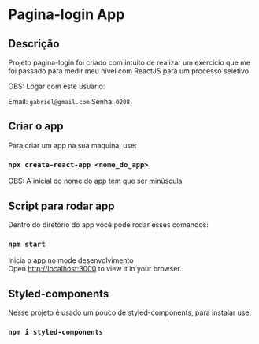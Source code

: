 # Pagina-login App

## Descrição

Projeto pagina-login foi criado com intuito de realizar um exercicio que me foi passado para medir meu nível com ReactJS para um processo seletivo

OBS: Logar com este usuario:

Email: `gabriel@gmail.com`
Senha: `0208`

## Criar o app

Para criar um app na sua maquina, use:

### `npx create-react-app <nome_do_app>`

OBS: A inicial do nome do app tem que ser minúscula

## Script para rodar app

Dentro do diretório do app você pode rodar esses comandos:

### `npm start`

Inicia o app no mode desenvolvimento\
Open [http://localhost:3000](http://localhost:3000) to view it in your browser.

## Styled-components

Nesse projeto é usado um pouco de styled-components, para instalar use:

### `npm i styled-components`
